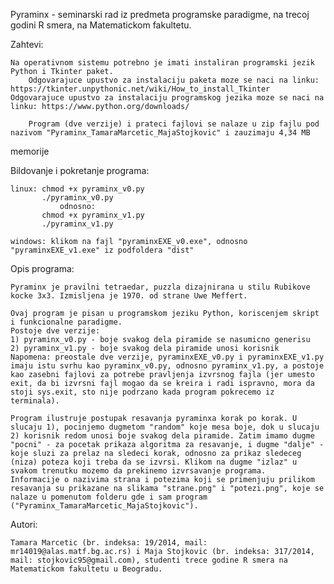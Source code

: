 Pyraminx - seminarski rad iz predmeta programske paradigme, na trecoj godini R smera, na Matematickom fakultetu.



Zahtevi:

	Na operativnom sistemu potrebno je imati instaliran programski jezik Python i Tkinter paket.
        Odgovarajuce upustvo za instalaciju paketa moze se naci na linku: https://tkinter.unpythonic.net/wiki/How_to_install_Tkinter
	Odgovarajuce upustvo za instalaciju programskog jezika moze se naci na linku: https://www.python.org/downloads/
 
        Program (dve verzije) i prateci fajlovi se nalaze u zip fajlu pod nazivom "Pyraminx_TamaraMarcetic_MajaStojkovic" i zauzimaju 4,34 MB
memorije


Bildovanje i pokretanje programa:

	linux: chmod +x pyraminx_v0.py
	       ./pyraminx_v0.py
               odnosno:
	       chmod +x pyraminx_v1.py
	       ./pyraminx_v1.py

	windows: klikom na fajl "pyraminxEXE_v0.exe", odnosno "pyraminxEXE_v1.exe" iz podfoldera "dist"


Opis programa:

	Pyraminx je pravilni tetraedar, puzzla dizajnirana u stilu Rubikove kocke 3x3. Izmisljena je 1970. od strane Uwe Meffert.
	
	Ovaj program je pisan u programskom jeziku Python, koriscenjem skript i funkcionalne paradigme.
	Postoje dve verzije:
	1) pyraminx_v0.py - boje svakog dela piramide se nasumicno generisu
	2) pyraminx_v1.py - boje svakog dela piramide unosi korisnik
	Napomena: preostale dve verzije, pyraminxEXE_v0.py i pyraminxEXE_v1.py imaju istu svrhu kao pyraminx_v0.py, odnosno pyraminx_v1.py, a postoje kao zasebni fajlovi za potrebe pravljenja izvrsnog fajla (jer umesto exit, da bi izvrsni fajl mogao da se kreira i radi ispravno, mora da stoji sys.exit, sto nije podrzano kada program pokrecemo iz terminala).

	Program ilustruje postupak resavanja pyraminxa korak po korak. U slucaju 1), pocinjemo dugmetom "random" koje mesa boje, dok u slucaju 2) korisnik redom unosi boje svakog dela piramide. Zatim imamo dugme "pocni" - za pocetak prikaza algoritma za resavanje, i dugme "dalje" - koje sluzi za prelaz na sledeci korak, odnosno za prikaz sledeceg (niza) poteza koji treba da se izvrsi. Klikom na dugme "izlaz" u svakom trenutku mozemo da prekinemo izvrsavanje programa.
	Informacije o nazivima strana i potezima koji se primenjuju prilikom resavanja su prikazane na slikama "strane.png" i "potezi.png", koje se nalaze u pomenutom folderu gde i sam program ("Pyraminx_TamaraMarcetic_MajaStojkovic").
	
 

Autori:

	Tamara Marcetic (br. indeksa: 19/2014, mail: mr14019@alas.matf.bg.ac.rs) i Maja Stojkovic (br. indeksa: 317/2014, mail: stojkovic95@gmail.com), studenti trece godine R smera na Matematickom fakultetu u Beogradu.
